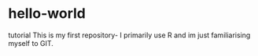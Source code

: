 # hello-world
tutorial
This is my first repository- I primarily use R and im just familiarising myself to GIT.
